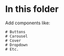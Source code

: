 # In this folder
Add components like:

    # Buttons
    # Carousel
    # Cover
    # Dropdown
    # Etc.